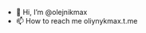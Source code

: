 - 👋 Hi, I’m @olejnikmax
- 📫 How to reach me oliynykmax.t.me

<!---
olejnikmax/olejnikmax is a ✨ special ✨ repository because its `README.md` (this file) appears on your GitHub profile.
You can click the Preview link to take a look at your changes.
--->
